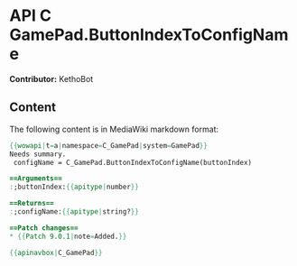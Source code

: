 # API C GamePad.ButtonIndexToConfigName

**Contributor:** KethoBot

## Content

The following content is in MediaWiki markdown format:

```mediawiki
{{wowapi|t=a|namespace=C_GamePad|system=GamePad}}
Needs summary.
 configName = C_GamePad.ButtonIndexToConfigName(buttonIndex)

==Arguments==
:;buttonIndex:{{apitype|number}}

==Returns==
:;configName:{{apitype|string?}}

==Patch changes==
* {{Patch 9.0.1|note=Added.}}

{{apinavbox|C_GamePad}}
```